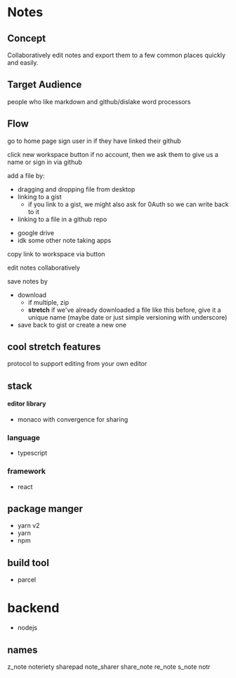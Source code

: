# Notes

## Concept

Collaboratively edit notes and export them to a few common places quickly and easily.

## Target Audience

people who like markdown and github/dislake word processors

## Flow

go to home page
sign user in if they have linked their github

click new workspace button
if no account, then we ask them to give us a name or sign in via github

add a file by:

- dragging and dropping file from desktop
- linking to a gist
  - if you link to a gist, we might also ask for 0Auth so we can write back to it
- linking to a file in a github repo

* google drive
* idk some other note taking apps

copy link to workspace via button

edit notes collaboratively

save notes by

- download
  - if multiple, zip
  - **stretch** if we've already downloaded a file like this before, give it a unique name (maybe date or just simple versioning with underscore)
- save back to gist or create a new one

## cool stretch features

protocol to support editing from your own editor

## stack

#### editor library

- monaco with convergence for sharing

### language

- typescript

### framework

- react

## package manger

- yarn v2
- yarn
- npm

## build tool

- parcel

# backend

- nodejs

## names

z_note
noteriety
sharepad
note_sharer
share_note
re_note
s_note
notr

